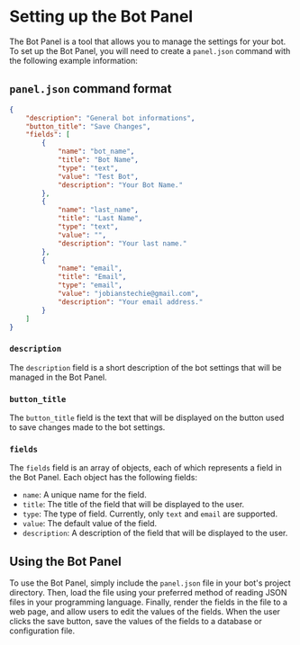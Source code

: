 # Setting up the Bot Panel

The Bot Panel is a tool that allows you to manage the settings for your bot. To set up the Bot Panel, you will need to create a `panel.json` command with the following example information:

## `panel.json` command format

```json
{
    "description": "General bot informations",
    "button_title": "Save Changes",
    "fields": [
        {
            "name": "bot_name",
            "title": "Bot Name",
            "type": "text",
            "value": "Test Bot",
            "description": "Your Bot Name."
        },
        {
            "name": "last_name",
            "title": "Last Name",
            "type": "text",
            "value": "",
            "description": "Your last name."
        },
        {
            "name": "email",
            "title": "Email",
            "type": "email",
            "value": "jobianstechie@gmail.com",
            "description": "Your email address."
        }
    ]
}
```

### `description`

The `description` field is a short description of the bot settings that will be managed in the Bot Panel.

### `button_title`

The `button_title` field is the text that will be displayed on the button used to save changes made to the bot settings.

### `fields`

The `fields` field is an array of objects, each of which represents a field in the Bot Panel. Each object has the following fields:

- `name`: A unique name for the field.
- `title`: The title of the field that will be displayed to the user.
- `type`: The type of field. Currently, only `text` and `email` are supported.
- `value`: The default value of the field.
- `description`: A description of the field that will be displayed to the user.

## Using the Bot Panel

To use the Bot Panel, simply include the `panel.json` file in your bot's project directory. Then, load the file using your preferred method of reading JSON files in your programming language. Finally, render the fields in the file to a web page, and allow users to edit the values of the fields. When the user clicks the save button, save the values of the fields to a database or configuration file.
